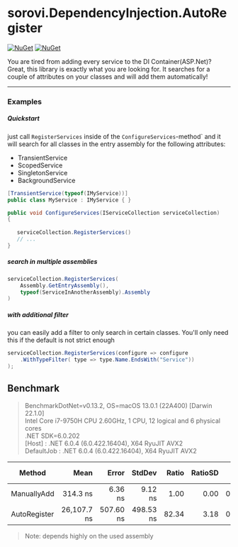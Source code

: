# sorovi.DependencyInjection.AutoRegister

[![NuGet](https://img.shields.io/nuget/v/sorovi.DependencyInjection.AutoRegister.svg?style=flat-square)](https://www.nuget.org/packages/sorovi.DependencyInjection.AutoRegister/)
[![NuGet](https://img.shields.io/nuget/dt/sorovi.DependencyInjection.AutoRegister.svg?style=flat-square)](https://www.nuget.org/packages/sorovi.DependencyInjection.AutoRegister/)

You are tired from adding every service to the DI Container(ASP.Net)? Great, this library is exactly what you are looking for. It searches for a couple of attributes on your classes and will add them automatically!


---

### Examples

##### Quickstart

just call `RegisterServices` inside of the `ConfigureServices`-method` and it will search for all classes in the entry assembly for the following attributes:

- TransientService
- ScopedService
- SingletonService
- BackgroundService

```csharp
[TransientService(typeof(IMyService))]
public class MyService : IMyService { }
```

```csharp
public void ConfigureServices(IServiceCollection serviceCollection)
{
   
   serviceCollection.RegisterServices()
   // ...
}
```

##### search in multiple assemblies

```csharp   
serviceCollection.RegisterServices(
    Assembly.GetEntryAssembly(),
    typeof(ServiceInAnotherAssembly).Assembly
)
```

##### with additional filter

you can easily add a filter to only search in certain classes. You'll only need this if the default is not strict enough

```csharp   
serviceCollection.RegisterServices(configure => configure
    .WithTypeFilter( type => type.Name.EndsWith("Service"))
);
```

## Benchmark

> BenchmarkDotNet=v0.13.2, OS=macOS 13.0.1 (22A400) [Darwin 22.1.0]  
> Intel Core i7-9750H CPU 2.60GHz, 1 CPU, 12 logical and 6 physical cores  
> .NET SDK=6.0.202  
> [Host]     : .NET 6.0.4 (6.0.422.16404), X64 RyuJIT AVX2  
> DefaultJob : .NET 6.0.4 (6.0.422.16404), X64 RyuJIT AVX2

|       Method |        Mean |     Error |    StdDev | Ratio | RatioSD |   Gen0 | Allocated | Alloc Ratio |
|------------- |------------:|----------:|----------:|------:|--------:|-------:|----------:|------------:|
|  ManuallyAdd |    314.3 ns |   6.36 ns |   9.12 ns |  1.00 |    0.00 | 0.1030 |     648 B |        1.00 |
| AutoRegister | 26,107.7 ns | 507.60 ns | 498.53 ns | 82.34 |    3.18 | 0.5493 |    3579 B |        5.52 |

> Note: depends highly on the used assembly 